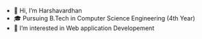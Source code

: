 - 👋 Hi, I’m Harshavardhan
- 🎓 Pursuing B.Tech in Computer Science Engineering (4th Year)
- 👀 I’m interested in Web application Developement

<!---
harsha-0110/harsha-0110 is a ✨ special ✨ repository because its `README.md` (this file) appears on your GitHub profile.
You can click the Preview link to take a look at your changes.
--->
